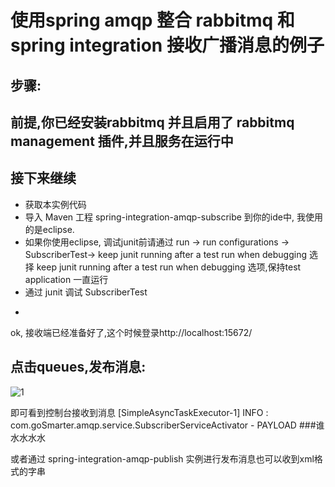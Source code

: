 使用spring amqp 整合 rabbitmq 和 spring integration 接收广播消息的例子
================================================================================

步骤:
-

前提,你已经安装rabbitmq 并且启用了 rabbitmq management 插件,并且服务在运行中
-

接下来继续
-
* 获取本实例代码
* 导入 Maven 工程 spring-integration-amqp-subscribe 到你的ide中, 我使用的是eclipse.
* 如果你使用eclipse, 调试junit前请通过 run -> run configurations -> SubscriberTest-> keep junit running after a test run when debugging
  选择 keep junit running after a test run when debugging 选项,保持test application 一直运行
* 通过 junit 调试 SubscriberTest 
-
ok, 接收端已经准备好了,这个时候登录http://localhost:15672/ 

点击queues,发布消息:
-
![1](http://dl.iteye.com/upload/picture/pic/128195/15d63948-f8fe-38a1-80be-7f4b6cf71bfa.png)

即可看到控制台接收到消息
[SimpleAsyncTaskExecutor-1] INFO : com.goSmarter.amqp.service.SubscriberServiceActivator -  PAYLOAD ###谁水水水水

或者通过
spring-integration-amqp-publish 实例进行发布消息也可以收到xml格式的字串




